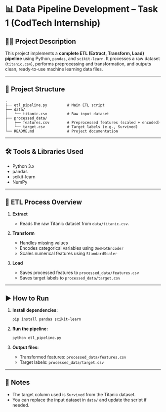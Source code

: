 # 📊 Data Pipeline Development – Task 1 (CodTech Internship)

## 🧑‍💻 Project Description

This project implements a **complete ETL (Extract, Transform, Load) pipeline** using Python, `pandas`, and `scikit-learn`. It processes a raw dataset (`titanic.csv`), performs preprocessing and transformation, and outputs clean, ready-to-use machine learning data files.

---

## 📂 Project Structure

```
.
├── etl_pipeline.py         # Main ETL script
├── data/
│   └── titanic.csv         # Raw input dataset
├── processed_data/
│   ├── features.csv        # Preprocessed features (scaled + encoded)
│   └── target.csv          # Target labels (e.g., Survived)
└── README.md               # Project documentation
```

---

## 🛠️ Tools & Libraries Used

- Python 3.x
- pandas
- scikit-learn
- NumPy

---

## 🔁 ETL Process Overview

1. **Extract**
   - Reads the raw Titanic dataset from `data/titanic.csv`.

2. **Transform**
   - Handles missing values
   - Encodes categorical variables using `OneHotEncoder`
   - Scales numerical features using `StandardScaler`

3. **Load**
   - Saves processed features to `processed_data/features.csv`
   - Saves target labels to `processed_data/target.csv`

---

## ▶️ How to Run

1. **Install dependencies:**
   ```bash
   pip install pandas scikit-learn
   ```

2. **Run the pipeline:**
   ```bash
   python etl_pipeline.py
   ```

3. **Output files:**
   - Transformed features: `processed_data/features.csv`
   - Target labels: `processed_data/target.csv`

---

## 📝 Notes

- The target column used is `Survived` from the Titanic dataset.
- You can replace the input dataset in `data/` and update the script if needed.

